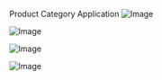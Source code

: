 
Product Category Application 
![Image](https://github.com/user-attachments/assets/ca916e02-6b20-4d9b-9952-d8a0ea752ec0)

![Image](https://github.com/user-attachments/assets/31596e65-6181-473f-832a-6ccfc4d72144)

![Image](https://github.com/user-attachments/assets/3f5211b9-0d8c-4733-8e20-4e29e777d3b5)

![Image](https://github.com/user-attachments/assets/715ad827-44b7-43ac-96de-5367542feaca)
